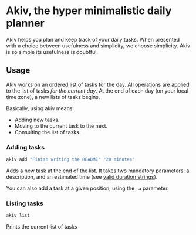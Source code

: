 # Akiv, the hyper minimalistic daily planner

Akiv helps you plan and keep track of your daily tasks. When presented
with a choice between usefulness and simplicity, we choose
simplicity. Akiv is so simple its usefulness is doubtful.

## Usage

Akiv works on an ordered list of tasks for the day. All operations are
applied to the list of tasks *for the current day*. At the end of each
day (on your local time zone), a new lists of tasks begins.

Basically, using akiv means:

 - Adding new tasks.
 - Moving to the current task to the next.
 - Consulting the list of tasks.

### Adding tasks

```sh
akiv add "Finish writing the README" "20 minutes"
```

Adds a new task at the end of the list. It takes two mandatory
parameters: a description, and an estimated time (see [valid duration
strings](https://www.freedesktop.org/software/systemd/man/systemd.time.html#Parsing%20Time%20Spans)).


You can also add a task at a given position, using the ```-a``` parameter.

### Listing tasks

```sh
akiv list
```

Prints the current list of tasks


